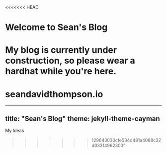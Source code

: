 <<<<<<< HEAD
# Welcome to Sean's Blog
My blog is currently under construction, so please wear a hardhat while you're here. 
=======
# seandavidthompson.io

---
title: "Sean's Blog"
theme: jekyll-theme-cayman
---

My Ideas
>>>>>>> 129643030cfe534d481a4088c32d03314962303f

